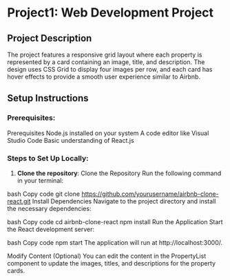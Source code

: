# Project1: Web Development Project

## Project Description
The project features a responsive grid layout where each property is represented by a card containing an image, title, and description. The design uses CSS Grid to display four images per row, and each card has hover effects to provide a smooth user experience similar to Airbnb.

## Setup Instructions

### Prerequisites:
Prerequisites
Node.js installed on your system
A code editor like Visual Studio Code
Basic understanding of React.js
### Steps to Set Up Locally:
1. **Clone the repository**:
  Clone the Repository
Run the following command in your terminal:

bash
Copy code
git clone https://github.com/yourusername/airbnb-clone-react.git
Install Dependencies
Navigate to the project directory and install the necessary dependencies:

bash
Copy code
cd airbnb-clone-react
npm install
Run the Application
Start the React development server:

bash
Copy code
npm start
The application will run at http://localhost:3000/.

Modify Content (Optional)
You can edit the content in the PropertyList component to update the images, titles, and descriptions for the property cards.